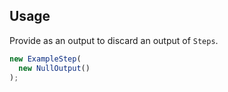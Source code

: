 ## Usage

Provide as an output to discard an output of `Steps`.

```typescript
new ExampleStep(
  new NullOutput()
);
```
